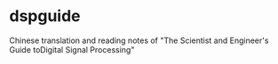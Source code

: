 # dspguide
Chinese translation and reading notes of "The Scientist and Engineer's Guide toDigital Signal Processing"
